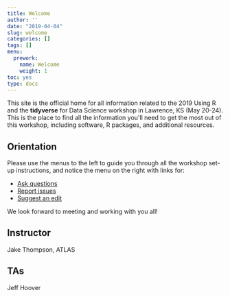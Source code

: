 ```yaml
---
title: Welcome
author: ''
date: "2019-04-04"
slug: welcome
categories: []
tags: []
menu:
  prework:
    name: Welcome
    weight: 1
toc: yes
type: docs
---
```


This site is the official home for all information related to the 2019 Using R and the **tidyverse** for Data Science workshop in Lawrence, KS (May 20-24). This is the place to find all the information you'll need to get the most out of this workshop, including software, R packages, and additional resources. 

## Orientation

Please use the menus to the left to guide you through all the workshop set-up instructions, and notice the menu on the right with links for:
 
<ul class="fa-ul">
    <li><i class="fa-li fas fa-comments"></i><a href="https://gitter.im/tidy-ds-2019/Lobby" target="_blank">Ask questions</a></li>
    <li><i class="fa-li fas fa-bug"></i><a href="https://github.com/wjakethompson/tidy-ds-workshop/issues" target="_blank">Report issues</a></li>
    <li><i class="fa-li fas fa-edit"></i><a href="https://github.com/wjakethompson/tidy-ds-workshop/edit/master/content/prework/_index.md" target="_blank">Suggest an edit</a></li>
</ul>

We look forward to meeting and working with you all!

## Instructor

Jake Thompson, ATLAS  <a href="https://wjakethompson.com/" target="_blank"><i class="fas fa-link"></i></a> <a href="https://github.com/wjakethompson" target="_blank"><i class="fab fa-github"></i></a> <a href="https://twitter.com/wjakethompson" target="_blank"><i class="fab fa-twitter"></i></a>

## TAs

Jeff Hoover
